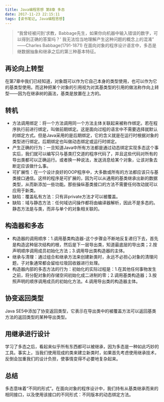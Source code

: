 ```yaml
---
title: Java编程思想 第8章 多态
date: 2017-11-23 22:15:11
tags: [读书笔记, Java编程思想]
---
```

> “我曾经被问到‘求教，Babbage先生，如果你向机器中输入错误的数字，可以得到正确的答案吗？’ 我无法恰当地理解产生这种问题的概念上的混淆” ——Charles Babbage(1791-1871)
在面向对象的程序设计语言中，多态是继数据抽象和继承之后的第三种基本特征。

## 再论向上转型

在第7章中我们已经知道，对象既可以作为它自己本身的类型使用，也可以作为它的基类型使用。而这种把某个对象的引用视为对其基类型的引用的做法称作向上转型——因为在继承树的画法，基类是放置在上方的。

## 转机

- 方法调用绑定：将一个方法调用同一个方法主体关联起来被称作绑定。若在程序执行前进行绑定，叫做前期绑定。这是面向过程的语言中不需要选择就默认的绑定方式。但是Java采用的是后期绑定，它的含义就是在运行时根据对象的类型进行绑定。后期绑定也叫做动态绑定或运行时绑定。
- 产生正确的行为：一旦知道Java中所有方法都是通过动态绑定实现多态这个事实后，我们就可以编写只与基类打交道的程序代码了，并且这些代码对所有的导出类都可以正确运行。或者换一种说法，发送消息给某个对象，让该对象去断定应该做什么事。
- 可扩展性：在一个设计良好的OOP程序中，大多数或所有的方法都应该只与基类接口通信。这样的程序是可扩展的，因为可以从通用的基类继承出新的数据类型，从而新添加一些功能。那些操纵基类接口的方法不需要任何改动就可以应用于新类。
- 缺陷：覆盖私有方法：只有非private方法才可以被覆盖。
- 缺陷：域与静态方法：任何域访问操作都将由编译器解析，因此不是多态的。静态方法是与类，而非与单个的对象相关联的。

## 构造器和多态

- 构造器的调用顺序：1.调用基类构造器-这个步骤会不断地反复递归下去，首先是构造这种层次结构的根，然后是下一层导出类，知道最底层的导出类；2.按声明顺序调用成员初始化方法；3.调用导出类构造器的主体。
- 继承与清理：通过组合和继承方法来创建新类时，永远不必担心对象的清理问题，子对象通常都会留给垃圾回收器进行处理。
- 构造器内部的多态方法的行为：初始化的实际过程是：1.在其他任何事物发生之前，将分配对象的存储空间初始化成二进制的零；2.调用基类构造器；3.按照声明的顺序调用成员的初始化方法。4.调用导出类的构造器主体。

## 协变返回类型

Java SE5中添加了协变返回类型，它表示在导出类中的被覆盖方法可以返回基类方法的返回类型的某种导出类型。

## 用继承进行设计

学习了多态之后，看起来似乎所有东西都可以被继承，因为多态是一种如此巧妙的工具。事实上，当我们使用现成的类来建立新类时，如果首先考虑使用继承技术，反倒会加重我们的设计负担，使事情变得不必要地复杂起来。

## 总结

多态意味着“不同的形式”。在面向对象的程序设计中，我们持有从基类继承而来的相同接口，以及使用该接口的不同形式：不同版本的动态绑定方法。